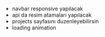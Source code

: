 - navbar responsive yapılacak
- api da resim atamaları yapılacak
- projects sayfasını duzenleyebilirsin
- loading animation